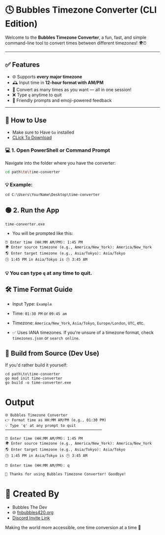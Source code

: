 # 🕓 Bubbles Timezone Converter (CLI Edition)

Welcome to the **Bubbles Timezone Converter**, a fun, fast, and simple command-line tool to convert times between different timezones! 🌍⏰

---

## ✅ Features

- 🌐 Supports **every major timezone**
- 🕰️ Input time in **12-hour format with AM/PM**
- 🔁 Convert as many times as you want — all in one session!
- ❌ Type `q` anytime to quit
- 💬 Friendly prompts and emoji-powered feedback

---

## 🚀 How to Use

- Make sure to Have ` Go ` installed 
- [CLick To Download](https://go.dev/dl/)

### 💻 1. Open PowerShell or Command Prompt
Navigate into the folder where you have the converter:

```bash
cd path\to\time-converter
```

### 💡 Example:

```
cd C:\Users\YourName\Desktop\time-converter
```

## 🟢 2. Run the App

```
time-converter.exe
```

- You will be prompted like this:

```
⏰ Enter time (HH:MM AM/PM): 1:45 PM
🌍 Enter source timezone (e.g., America/New_York): America/New_York
🌎 Enter target timezone (e.g., Asia/Tokyo): Asia/Tokyo
🕓 1:45 PM in Asia/Tokyo is 🕒 3:45 AM
```

### 💡 You can type `q` at any time to quit.


## 🛠 Time Format Guide

- Input Type: `Example`
- Time: `01:30 PM` or `09:45 am`
- Timezone: `America/New_York`, `Asia/Tokyo`, `Europe/London`, `UTC`, etc.

- ✅ Uses IANA timezones. If you're unsure of a timezone format, check `timezones.json` or `search online`.

## 🧪 Build from Source (Dev Use)
If you'd rather build it yourself:

```
cd path\to\time-converter
go mod init time-converter
go build -o time-converter.exe
```

# Output

```
🌐 Bubbles Timezone Converter
👉 Format time as HH:MM AM/PM (e.g., 01:30 PM)
💡 Type 'q' at any prompt to quit
────────────────────────────────────────────

⏰ Enter time (HH:MM AM/PM): 1:45 PM
🌍 Enter source timezone (e.g., America/New_York): America/New_York
🌎 Enter target timezone (e.g., Asia/Tokyo): Asia/Tokyo
🕓 1:45 PM in Asia/Tokyo is 🕒 3:45 AM

⏰ Enter time (HH:MM AM/PM): q

👋 Thanks for using Bubbles Timezone Converter! Goodbye!
```

# 💖 Created By
- Bubbles The Dev
- 🌐 [fnbubbles420.org](https://fnbubbles420.org/)
- [Discord Invite Link](https://discord.fnbubbles420.org/invite)

Making the world more accessible, one time conversion at a time 💫










